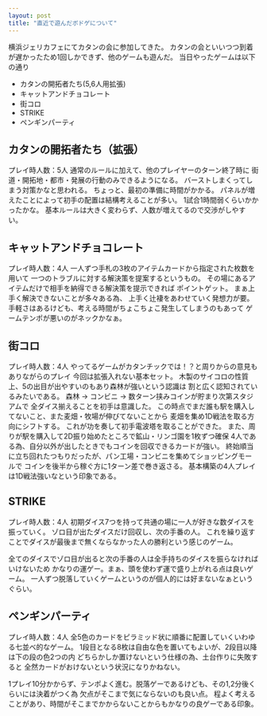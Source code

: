 ```yaml
---
layout: post
title: "直近で遊んだボドゲについて"
---
```


横浜ジェリカフェにてカタンの会に参加してきた。
カタンの会といいつつ到着が遅かったため1回しかできず、他のゲームも遊んだ。
当日やったゲームは以下の通り
* カタンの開拓者たち(5,6人用拡張)
* キャットアンドチョコレート
* 街コロ
* STRIKE
* ペンギンパーティ

## カタンの開拓者たち（拡張）
プレイ時人数：5人
通常のルールに加えて、他のプレイヤーのターン終了時に
街道・開拓地・都市・発展の行動のみできるようになる。
バーストしまくってしまう対策かなと思われる。
ちょっと、最初の準備に時間がかかる。
パネルが増えたことによって初手の配置は結構考えることが多い。
1試合1時間弱くらいかかったかな。
基本ルールは大きく変わらず、人数が増えてるので交渉がしやすい。

## キャットアンドチョコレート
プレイ時人数：4人
一人ずつ手札の3枚のアイテムカードから指定された枚数を用いて
一つのトラブルに対する解決策を提案するというもの。
その場にあるアイテムだけで相手を納得できる解決策を提示できれば
ポイントゲット。
まぁ上手く解決できないことが多々ある為、
上手く辻褄をあわせていく発想力が要。
手軽さはあるけども、考える時間がちょこちょこ発生してしまうのもあって
ゲームテンポが悪いのがネックかなぁ。

## 街コロ
プレイ時人数：4人
やってるゲームがカタンチックでは！？と周りからの意見もありながらのプレイ
今回は拡張入れない基本セット。
木製のサイコロの性質上、5の出目が出やすいのもあり森林が強いという認識は
割と広く認知されているみたいである。
森林 -> コンビニ -> 数ターン挟みコインが貯まり次第スタジアムで
全ダイス揃えることを初手は意識した。
この時点でまだ誰も駅を購入してないこと、また麦畑・牧場が伸びてないことから
麦畑を集め1D戦法を取る方向にシフトする。
これが功を奏して初手電波塔を取ることができた。
また、周りが駅を購入して2D振り始めたところで鉱山・リンゴ園を1枚ずつ確保
4人である為、自分以外が出したときでもコインを回収できるカードが強い。
終始順当に立ち回れたつもりだったが、パン工場・コンビニを集めてショッピングモールで
コインを後半から稼ぐ方に1ターン差で巻き返さる。
基本構築の4人プレイは1D戦法強いなという印象である。

## STRIKE
プレイ時人数：4人
初期ダイス7つを持って共通の場に一人が好きな数ダイスを振っていく。
ゾロ目が出たダイスだけ回収し、次の手番の人。
これを繰り返すことでダイスが最後まで無くならなかった人の勝利という感じのゲーム。

全てのダイスでゾロ目が出ると次の手番の人は全手持ちのダイスを振らなければいけないため
かなりの運ゲー。まぁ、頭を使わず運で盛り上がれる点は良いゲーム。
一人ずつ脱落していくゲームというのが個人的には好まないなぁというぐらい。

## ペンギンパーティ
プレイ時人数：4人
全5色のカードをピラミッド状に順番に配置していくいわゆる七並べ的なゲーム。
1段目となる8枚は自由な色を置いてもよいが、2段目以降は下の段の色2つの内
どちらかしか置けないという仕様の為、土台作りに失敗すると
全然カードがおけないという状況になりかねない。

1プレイ10分かからず、テンポよく進む。脱落ゲーであるけども、その1,2分後くらいには決着がつく為
欠点がそこまで気にならないのも良い点。
程よく考えることがあり、時間がそこまでかからないことからもかなりの良ゲーである印象。
